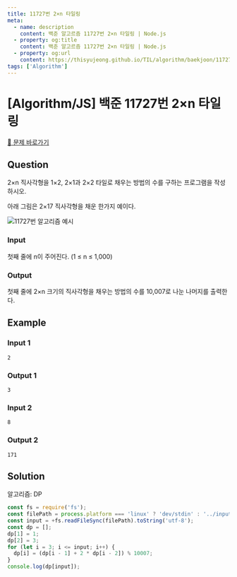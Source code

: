 ```yaml
---
title: 11727번 2×n 타일링
meta:
  - name: description
    content: 백준 알고르즘 11727번 2×n 타일링 | Node.js
  - property: og:title
    content: 백준 알고르즘 11727번 2×n 타일링 | Node.js
  - property: og:url
    content: https://thisyujeong.github.io/TIL/algorithm/baekjoon/11727.html
tags: ['Algorithm']
---
```


# [Algorithm/JS] 백준 11727번 2×n 타일링

[🔗 문제 바로가기](https://www.acmicpc.net/problem/11727)

## Question

2×n 직사각형을 1×2, 2×1과 2×2 타일로 채우는 방법의 수를 구하는 프로그램을 작성하시오.

아래 그림은 2×17 직사각형을 채운 한가지 예이다.

<img src="../../.vuepress/public/image/algorithm-11727.png" alt="11727번 알고리즘 예시">

### Input

첫째 줄에 n이 주어진다. (1 ≤ n ≤ 1,000)

### Output

첫째 줄에 2×n 크기의 직사각형을 채우는 방법의 수를 10,007로 나눈 나머지를 출력한다.

## Example

### Input 1

```
2
```

### Output 1

```
3
```

### Input 2

```
8
```

### Output 2

```
171
```

## Solution

알고리즘: DP

```js
const fs = require('fs');
const filePath = process.platform === 'linux' ? 'dev/stdin' : '../input.txt';
const input = +fs.readFileSync(filePath).toString('utf-8');
const dp = [];
dp[1] = 1;
dp[2] = 3;
for (let i = 3; i <= input; i++) {
  dp[i] = (dp[i - 1] + 2 * dp[i - 2]) % 10007;
}
console.log(dp[input]);
```
